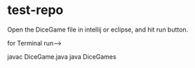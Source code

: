 # test-repo

Open the DiceGame file in intellij or eclipse, and hit run button.

for Terminal run-->

javac DiceGame.java
java DiceGames

